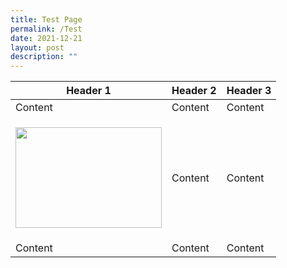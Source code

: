 ```yaml
---
title: Test Page
permalink: /Test
date: 2021-12-21
layout: post
description: ""
---
```

| Header 1 | Header 2 | Header 3 |
| -------- | -------- | -------- |
|Content    | Content   | Content     |
|<p><img src="https://d33wubrfki0l68.cloudfront.net/76a27f5f3cc1f3d5cb6ea5ca401ffdd09ab7a1ef/9a82e/images/quicklinks4_eletters.jpg" alt="" width="234" height="161" /></p>    | Content   | Content     |
|Content    | Content   | Content     |